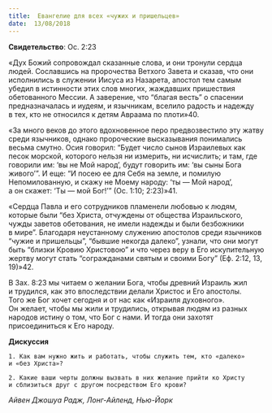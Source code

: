 ```yaml
---
title:  Евангелие для всех «чужих и пришельцев»
date:  13/08/2018
---
```


**Свидетельство**: Ос. 2:23

«Дух Божий сопровождал сказанные слова, и они тронули сердца людей. Сославшись на пророчества Ветхого Завета и сказав, что они исполнились в служении Иисуса из Назарета, апостол тем самым убедил в истинности этих слов многих, жаждавших пришествия обетованного Мессии. А заверение, что “благая весть” о спасении предназначалась и иудеям, и язычникам, вселило радость и надежду в тех, кто не относился к детям Авраама по плоти»40.

«За много веков до этого вдохновенное перо предвозвестило эту жатву среди язычников, однако пророческие высказывания понимались весьма смутно. Осия говорил: “Будет число сынов Израилевых как песок морской, которого нельзя ни измерить, ни исчислить; и там, где говорили им: ‘вы не Мой народ’, будут говорить им: ‘вы сыны Бога живого’”. И еще: “И посею ее для Себя на земле, и помилую Непомилованную, и скажу не Моему народу: ‘ты — Мой народ’, а он скажет: ‘Ты — мой Бог!’” (Ос. 1:10; 2:23)»41.

«Сердца Павла и его сотрудников пламенели любовью к людям, которые были “без Христа, отчуждены от общества Израильского, чужды заветов обетования, не имели надежды и были безбожники в мире”. Благодаря неустанному служению апостолов среди язычников “чужие и пришельцы”, “бывшие некогда далеко”, узнали, что они могут быть “близки Кровию Христовою” и что через веру в Его искупительную жертву могут стать “согражданами святым и своими Богу” (Еф. 2:12, 13, 19)»42.

В Зах. 8:23 мы читаем о желании Бога, чтобы древний Израиль жил и трудился, как это впоследствии делали Христос и Его апостолы. Того же Бог хочет сегодня и от нас как «Израиля духовного». Он желает, чтобы мы жили и трудились, открывая людям из разных народов истину о том, что Бог с нами. И тогда они захотят присоединиться к Его народу.

**Дискуссия**

`1.	Как вам нужно жить и работать, чтобы служить тем, кто «далеко» и «без Христа»?`

`2.	Какие ваши черты должны вызвать в них желание прийти ко Христу и сблизиться друг с другом посредством Его крови?`

_Айвен Джошуа Радж, Лонг-Айленд, Нью-Йорк_
